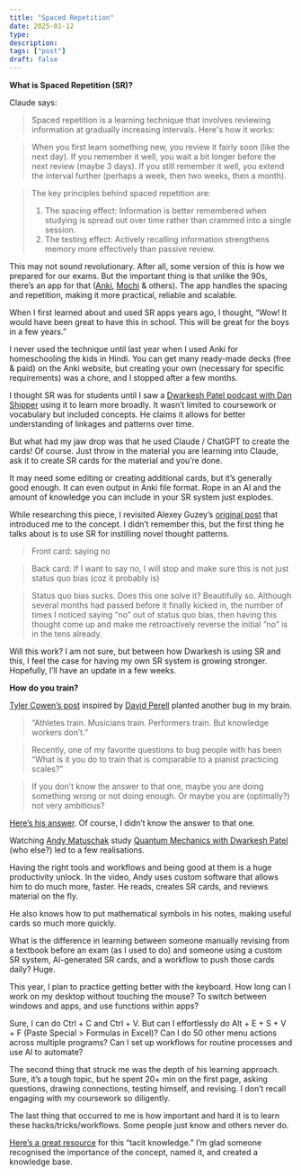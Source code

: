 ```yaml
---
title: "Spaced Repetition"
date: 2025-01-12
type:
description: 
tags: ["post"]
draft: false
---
```


**What is Spaced Repetition (SR)?**

Claude says:
> Spaced repetition is a learning technique that involves reviewing information at gradually increasing intervals. Here's how it works:

> When you first learn something new, you review it fairly soon (like the next day). If you remember it well, you wait a bit longer before the next review (maybe 3 days). If you still remember it well, you extend the interval further (perhaps a week, then two weeks, then a month).

> The key principles behind spaced repetition are:
>    1. The spacing effect: Information is better remembered when studying is spread out over time rather than crammed into a single session.
>    2. The testing effect: Actively recalling information strengthens memory more effectively than passive review.

This may not sound revolutionary. After all, some version of this is how we prepared for our exams. But the important thing is that unlike the 90s, there’s an app for that ([Anki](https://apps.ankiweb.net/), [Mochi](https://mochi.cards/) & others). The app handles the spacing and repetition, making it more practical, reliable and scalable.

When I first learned about and used SR apps years ago, I thought, “Wow! It would have been great to have this in school. This will be great for the boys in a few years.”

I never used the technique until last year when I used Anki for homeschooling the kids in Hindi. You can get many ready-made decks (free & paid) on the Anki website, but creating your own (necessary for specific requirements) was a chore, and I stopped after a few months.

I thought SR was for students until I saw a [Dwarkesh Patel podcast with Dan Shipper](https://x.com/danshipper/status/1816098449835634709) using it to learn more broadly. It wasn’t limited to coursework or vocabulary but included concepts. He claims it allows for better understanding of linkages and patterns over time.

But what had my jaw drop was that he used Claude / ChatGPT to create the cards! Of course. Just throw in the material you are learning into Claude, ask it to create SR cards for the material and you’re done.

It may need some editing or creating additional cards, but it’s generally good enough. It can even output in Anki file format. Rope in an AI and the amount of knowledge you can include in your SR system just explodes.

While researching this piece, I revisited Alexey Guzey’s [original post](https://guzey.com/things/software/anki/) that introduced me to the concept. I didn’t remember this, but the first thing he talks about is to use SR for instilling novel thought patterns.

> Front card:
>   saying no

> Back card: If I want to say no, I will stop and make sure this is not just status quo bias (coz it probably is)

> Status quo bias sucks. Does this one solve it? Beautifully so. Although several months had passed before it finally kicked in, the number of times I noticed saying “no” out of status quo bias, then having this thought come up and make me retroactively reverse the initial “no” is in the tens already.

Will this work? I am not sure, but between how Dwarkesh is using SR and this, I feel the case for having my own SR system is growing stronger. Hopefully, I’ll have an update in a few weeks.

**How do you train?**

[Tyler Cowen’s post](https://marginalrevolution.com/marginalrevolution/2019/07/learn-like-an-athlete-knowledge-workers-should-train.html) inspired by [David Perell](https://www.perell.com/blog/learn-like-an-athlete) planted another bug in my brain.

> “Athletes train. Musicians train. Performers train. But knowledge workers don’t.”

> Recently, one of my favorite questions to bug people with has been “What is it you do to train that is comparable to a pianist practicing scales?”

> If you don’t know the answer to that one, maybe you are doing something wrong or not doing enough. Or maybe you are (optimally?) not very ambitious?

[Here’s his answer](https://marginalrevolution.com/marginalrevolution/2019/07/how-i-practice-at-what-i-do.html). Of course, I didn’t know the answer to that one.

Watching [Andy Matuschak](https://andymatuschak.org/) study [Quantum Mechanics with Dwarkesh Patel](https://www.youtube.com/watch?v=OFuu4pesKf0) (who else?) led to a few realisations.

Having the right tools and workflows and being good at them is a huge productivity unlock. In the video, Andy uses custom software that allows him to do much more, faster. He reads, creates SR cards, and reviews material on the fly.

He also knows how to put mathematical symbols in his notes, making useful cards so much more quickly.

What is the difference in learning between someone manually revising from a textbook before an exam (as I used to do) and someone using a custom SR system, AI-generated SR cards, and a workflow to push those cards daily? Huge.

This year, I plan to practice getting better with the keyboard. How long can I work on my desktop without touching the mouse? To switch between windows and apps, and use functions within apps?

Sure, I can do Ctrl + C and Ctrl + V. But can I effortlessly do Alt + E + S + V + F (Paste Special > Formulas in Excel)? Can I do 50 other menu actions across multiple programs? Can I set up workflows for routine processes and use AI to automate?

The second thing that struck me was the depth of his learning approach. Sure, it’s a tough topic, but he spent 20+ min on the first page, asking questions, drawing connections, testing himself, and revising. I don’t recall engaging with my coursework so diligently.

The last thing that occurred to me is how important and hard it is to learn these hacks/tricks/workflows. Some people just know and others never do.

[Here’s a great resource](https://x.com/parconley/status/1877500611970691468) for this “tacit knowledge.” I’m glad someone recognised the importance of the concept, named it, and created a knowledge base.